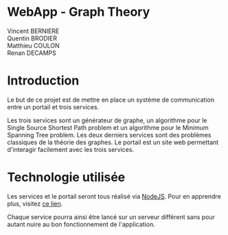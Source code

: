 # WebApp - Graph Theory

Vincent BERNIERE  
Quentin BRODIER  
Matthieu COULON  
Renan DECAMPS

# Introduction

Le but de ce projet est de mettre en place un système de communication entre un portail et trois services.

Les trois services sont un générateur de graphe, un algorithme pour le Single Source Shortest Path problem
et un algorithme pour le Minimum Spanning Tree problem. Les deux derniers services sont des problèmes classiques
de la théorie des graphes. Le portail est un site web permettant d'interagir facilement avec les trois services.


# Technologie utilisée

Les services et le portail seront tous réalisé via [NodeJS](http://nodejs.org/ "Télécharger NodeJS").
Pour en apprendre plus, visitez [ce lien](http://openclassrooms.com/courses/des-applications-ultra-rapides-avec-node-js "Tutoriel NodeJS - OpenClassroom").

Chaque service pourra ainsi être lancé sur un serveur différent sans pour autant nuire au bon fonctionnement de l'application.
